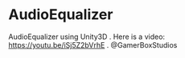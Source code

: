 # AudioEqualizer
AudioEqualizer using Unity3D
.
Here is a video: https://youtu.be/iSj5Z2bVrhE
.
@GamerBoxStudios
